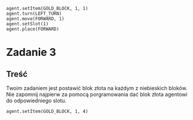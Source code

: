 ```blocks
agent.setItem(GOLD_BLOCK, 1, 1)
agent.turn(LEFT_TURN)
agent.move(FORWARD, 1)
agent.setSlot(1)
agent.place(FORWARD)

```
# Zadanie 3

## Treść
Twoim zadaniem jest postawić blok złota na każdym z niebieskich bloków.<br>
Nie zapomnij najpierw za pomocą porgramowania dać blok złota agentowi do odpowiedniego slotu.
```template
agent.setItem(GOLD_BLOCK, 1, 4)
```
